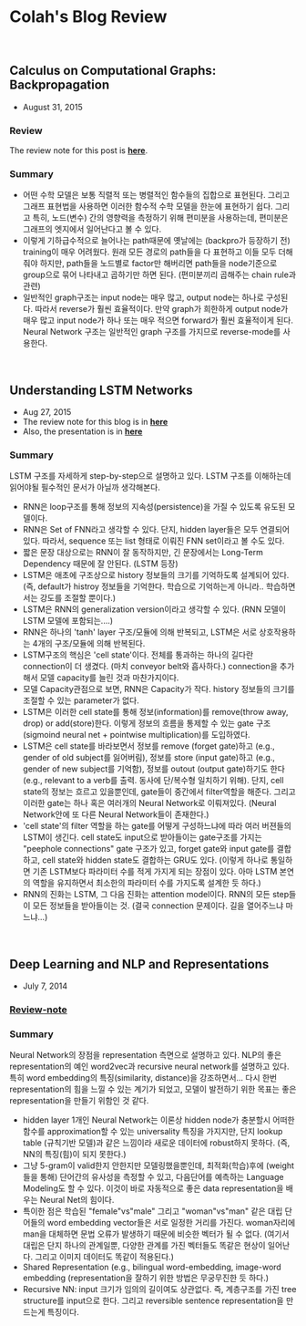 # Colah's Blog Review

<br>

## Calculus on Computational Graphs: Backpropagation

* August 31, 2015

### Review
The review note for this post is [**here**](https://onedrive.live.com/view.aspx?resid=2BA5907D25AB4F59!217&ithint=file%2cdocx&app=Word&authkey=!AG7WcdO_nIRAybg).

### Summary

* 어떤 수학 모델은 보통 직렬적 또는 병렬적인 함수들의 집합으로 표현된다. 그리고 그래프 표현법을 사용하면 이러한 함수적 수학 모델을 한눈에 표현하기 쉽다. 그리고 특히, 노드(변수) 간의 영향력을 측정하기 위해 편미분을 사용하는데, 편미분은 그래프의 엣지에서 일어난다고 볼 수 있다.
* 이렇게 기하급수적으로 늘어나는 path때문에 옛날에는 (backpro가 등장하기 전) training이 매우 어려웠다. 원래 모든 경로의 path들을 다 표현하고 이들 모두 더해줘야 하지만, path들을 노드별로 factor만 해버리면 path들을 node기준으로 group으로 묶어 나타내고 곱하기만 하면 된다. (편미분끼리 곱해주는 chain rule과 관련)
* 일반적인 graph구조는 input node는 매우 많고, output node는 하나로 구성된다. 따라서 reverse가 훨씬 효율적이다. 만약 graph가 희한하게 output node가 매우 많고 input node가 하나 또는 매우 적으면 forward가 훨씬 효율적이게 된다. Neural Network 구조는 일반적인 graph 구조를 가지므로 reverse-mode를 사용한다.

<br>

## Understanding LSTM Networks

* Aug 27, 2015
* The review note for this blog is in [**here**](https://onedrive.live.com/view.aspx?resid=2BA5907D25AB4F59!282&ithint=file%2cdocx&app=Word&authkey=!ACX3_SzAnuGJmjI)
* Also, the presentation is in [**here**](https://1drv.ms/p/s!AllPqyV9kKUrhFeUY9qtEqflUyP1)

### Summary
LSTM 구조를 자세하게 step-by-step으로 설명하고 있다. LSTM 구조를 이해하는데 읽어야될 필수적인 문서가 아닐까 생각해본다.
* RNN은 loop구조를 통해 정보의 지속성(persistence)을 가질 수 있도록 유도된 모델이다.
* RNN은 Set of FNN라고 생각할 수 있다. 단지, hidden layer들은 모두 연결되어 있다. 따라서, sequence 또는 list 형태로 이뤄진 FNN set이라고 볼 수도 있다. 
* 짧은 문장 대상으로는 RNN이 잘 동작하지만, 긴 문장에서는 Long-Term Dependency 때문에 잘 안된다. (LSTM 등장)
* LSTM은 애초에 구조상으로 history 정보들의 크기를 기억하도록 설계되어 있다. (즉, default가 histroy 정보들을 기억한다. 학습으로 기억하는게 아니라.. 학습하면서는 강도를 조절할 뿐이다.)
* LSTM은 RNN의 generalization version이라고 생각할 수 있다. (RNN 모델이 LSTM 모델에 포함되는....)
* RNN은 하나의 'tanh' layer 구조/모듈에 의해 반복되고, LSTM은 서로 상호작용하는 4개의 구조/모듈에 의해 반복된다.
* LSTM구조의 핵심은 'cell state'이다. 전체를 통과하는 하나의 길다란 connection이 더 생겼다. (마치 conveyor belt와 흡사하다.) connection을 추가해서 모델 capacity를 늘린 것과 마찬가지이다. 
* 모델 Capacity관점으로 보면, RNN은 Capacity가 작다. history 정보들의 크기를 조절할 수 있는 parameter가 없다.
* LSTM은 이러한 cell state를 통해 정보(information)를 remove(throw away, drop) or add(store)한다. 이렇게 정보의 흐름을 통제할 수 있는 gate 구조(sigmoind neural net + pointwise multiplication)를 도입하였다.
* LSTM은 cell state를 바라보면서 정보를 remove (forget gate)하고 (e.g., gender of old subject를 잃어버림), 정보를 store (input gate)하고 (e.g., gender of new subject를 기억함), 정보를 outout (output gate)하기도 한다 (e.g., relevant to a verb를 출력. 동사에 단/복수형 일치하기 위해). 단지, cell state의 정보는 흐르고 있을뿐인데, gate들이 중간에서 filter역할을 해준다. 그리고 이러한 gate는 하나 혹은 여러개의 Neural Network로 이뤄져있다. (Neural Network안에 또 다른 Neural Network들이 존재한다.) 
* 'cell state'의 filter 역할을 하는 gate를 어떻게 구성하느냐에 따라 여러 버젼들의 LSTM이 생긴다. cell state도 input으로 받아들이는 gate구조를 가지는 "peephole connections" gate 구조가 있고, forget gate와 input gate를 결합하고, cell state와 hidden state도 결합하는 GRU도 있다. (이렇게 하나로 통일하면 기존 LSTM보다 파라미터 수를 적게 가지게 되는 장점이 있다. 아마 LSTM 본연의 역할을 유지하면서 최소한의 파라미터 수를 가지도록 설계한 듯 하다.)
* RNN의 진화는 LSTM, 그 다음 진화는 attention model이다. RNN의 모든 step들이 모든 정보들을 받아들이는 것. (결국 connection 문제이다. 길을 열어주느냐 마느냐...)

<br>

## Deep Learning and NLP and Representations

* July 7, 2014

### [Review-note](https://onedrive.live.com/view.aspx?resid=2BA5907D25AB4F59!218&ithint=file%2cdocx&app=Word&authkey=!ACzfCixjpw2Jcmk)

### Summary
Neural Network의 장점을 representation 측면으로 설명하고 있다. NLP의 좋은 representation의 예인 word2vec과 recursive neural network를 설명하고 있다. 특히 word embedding의 특징(similarity, distance)을 강조하면서... 다시 한번 representation의 힘을 느낄 수 있는 계기가 되었고, 모델이 발전하기 위한 목표는 좋은 representation을 만들기 위함인 것 같다.
* hidden layer 1개인 Neural Network는 이론상 hidden node가 충분할시 어떠한 함수를 approximation할 수 있는 universality 특징을 가지지만, 단지 lookup table (규칙기반 모델)과 같은 느낌이라 새로운 데이터에 robust하지 못하다. (즉, NN의 특징(힘)이 되지 못한다.)
* 그냥 5-gram이 valid한지 안한지만 모델링했을뿐인데, 최적화(학습)후에 (weight들을 통해) 단어간의 유사성을 측정할 수 있고, 다음단어를 예측하는 Language Modeling도 할 수 있다. 이것이 바로 자동적으로 좋은 data representation을 배우는 Neural Net의 힘이다.
* 특이한 점은 학습된 "female"vs"male" 그리고 "woman"vs"man" 같은 대립 단어들의 word embedding vector들은 서로 일정한 거리를 가진다. woman자리에 man을 대체하면 문법 오류가 발생하기 때문에 비슷한 벡터가 될 수 없다. (여기서 대립은 단지 하나의 관계일뿐, 다양한 관계를 가진 벡터들도 똑같은 현상이 일어난다. 그리고 이미지 데이터도 똑같이 적용된다.)
* Shared Representation (e.g., bilingual word-embedding, image-word embedding (representation을 잘하기 위한 방법은 무궁무진한 듯 하다.)
* Recursive NN: input 크기가 임의의 길이여도 상관없다. 즉, 계층구조를 가진 tree structure를 input으로 한다. 그리고 reversible sentence representation을 만드는게 특징이다.

